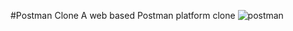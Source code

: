 #Postman Clone
A web based Postman platform clone
![postman](https://user-images.githubusercontent.com/64145716/155849844-03d0e158-a717-4b6f-b69c-d50127a4b016.PNG)
